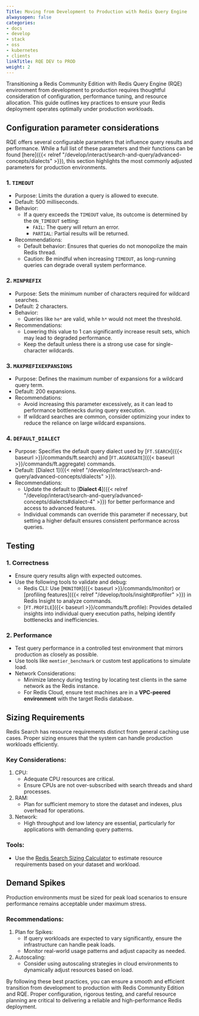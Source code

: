 ```yaml
---
Title: Moving from Development to Production with Redis Query Engine
alwaysopen: false
categories:
- docs
- develop
- stack
- oss
- kubernetes
- clients
linkTitle: RQE DEV to PROD
weight: 2
---
```


Transitioning a Redis Community Edition with Redis Query Engine (RQE) environment from development to production requires thoughtful consideration of configuration, performance tuning, and resource allocation. This guide outlines key practices to ensure your Redis deployment operates optimally under production workloads.

## Configuration parameter considerations

RQE offers several configurable parameters that influence query results and performance. While a full list of these parameters and their functions can be found [here]({{< relref "/develop/interact/search-and-query/advanced-concepts/dialects" >}}), this section highlights the most commonly adjusted parameters for production environments.

### 1. `TIMEOUT`

- Purpose: Limits the duration a query is allowed to execute. 
- Default: 500 milliseconds.
- Behavior:
  - If a query exceeds the `TIMEOUT` value, its outcome is determined by the `ON_TIMEOUT` setting:
    - `FAIL`: The query will return an error.
    - `PARTIAL`: Partial results will be returned.
- Recommendations:
  - Default behavior: Ensures that queries do not monopolize the main Redis thread.
  - Caution: Be mindful when increasing `TIMEOUT`,<!-- especially in environments without QPF,--> as long-running queries can degrade overall system performance.
 <!-- - With Query Performance Factor (QPF): If QPF (multi-threaded query execution) is enabled, the risks of increasing this value are mitigated, as queries execute against index memory using multiple threads.-->

### 2. `MINPREFIX`

- Purpose: Sets the minimum number of characters required for wildcard searches.
- Default: 2 characters.
- Behavior:
  - Queries like `he*` are valid, while `h*` would not meet the threshold.
- Recommendations:
  - Lowering this value to 1 can significantly increase result sets, which may lead to degraded performance.
  - Keep the default unless there is a strong use case for single-character wildcards.

### 3. `MAXPREFIXEXPANSIONS`

- Purpose: Defines the maximum number of expansions for a wildcard query term.
- Default: 200 expansions.
- Recommendations:
  - Avoid increasing this parameter excessively, as it can lead to performance bottlenecks during query execution.
  - If wildcard searches are common, consider optimizing your index to reduce the reliance on large wildcard expansions.

### 4. `DEFAULT_DIALECT`

- Purpose: Specifies the default query dialect used by [`FT.SEARCH`]({{< baseurl >}}/commands/ft.search) and [`FT.AGGREGATE`]({{< baseurl >}}/commands/ft.aggregate) commands.
- Default: [Dialect 1]({{< relref "/develop/interact/search-and-query/advanced-concepts/dialects" >}}).
- Recommendations:
  - Update the default to [**Dialect 4**]({{< relref "/develop/interact/search-and-query/advanced-concepts/dialects#dialect-4" >}}) for better performance and access to advanced features.
  - Individual commands can override this parameter if necessary, but setting a higher default ensures consistent performance across queries.

## Testing

### 1. Correctness
- Ensure query results align with expected outcomes.
- Use the following tools to validate and debug:
  - Redis CLI: Use [`MONITOR`]({{< baseurl >}}/commands/monitor) or [profiling features]({{< relref "/develop/tools/insight#profiler" >}}) in Redis Insight to analyze commands.
  - [`FT.PROFILE`]({{< baseurl >}}/commands/ft.profile): Provides detailed insights into individual query execution paths, helping identify bottlenecks and inefficiencies.

### 2. Performance
- Test query performance in a controlled test environment that mirrors production as closely as possible.
- Use tools like `memtier_benchmark` or custom test applications to simulate load.
- Network Considerations:
  - Minimize latency during testing by locating test clients in the same network as the Redis instance.
  - For Redis Cloud, ensure test machines are in a **VPC-peered environment** with the target Redis database.

## Sizing Requirements

Redis Search has resource requirements distinct from general caching use cases. Proper sizing ensures that the system can handle production workloads efficiently.

### Key Considerations:
1. CPU: 
   - Adequate CPU resources are critical<!--, especially when using QPF-->.
   - Ensure CPUs are not over-subscribed with search threads and shard processes.
2. RAM:
   - Plan for sufficient memory to store the dataset and indexes, plus overhead for operations.
3. Network:
   - High throughput and low latency are essential, particularly for applications with demanding query patterns.

### Tools:
- Use the [Redis Search Sizing Calculator](https://redis.io/redisearch-sizing-calculator/) to estimate resource requirements based on your dataset and workload.

## Demand Spikes

Production environments must be sized for peak load scenarios to ensure performance remains acceptable under maximum stress.

### Recommendations:
1. Plan for Spikes:
   - If query workloads are expected to vary significantly, ensure the infrastructure can handle peak loads.
   - Monitor real-world usage patterns and adjust capacity as needed.
2. Autoscaling:
   - Consider using autoscaling strategies in cloud environments to dynamically adjust resources based on load.

By following these best practices, you can ensure a smooth and efficient transition from development to production with Redis Community Edition and RQE. Proper configuration, rigorous testing, and careful resource planning are critical to delivering a reliable and high-performance Redis deployment.
